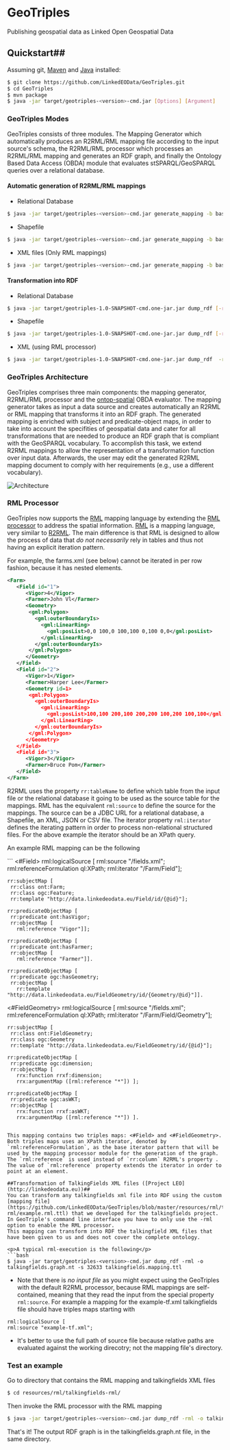 # GeoTriples
 Publishing geospatial data as Linked Open Geospatial Data 

## Quickstart##
Assuming git, [Maven](http://maven.apache.org/download.cgi) and [Java](https://www.java.com/en/download/) installed:
```bash
$ git clone https://github.com/LinkedEOData/GeoTriples.git
$ cd GeoTriples
$ mvn package
$ java -jar target/geotriples-<version>-cmd.jar [Options] [Argument]
```

### GeoTriples Modes ###
GeoTriples consists of three modules. The Mapping Generator which automatically produces an R2RML/RML mapping file according to the input source's schema, the R2RML/RML processor which processes an R2RML/RML mapping and generates an RDF graph, and finally the Ontology Based Data Access (OBDA) module that evaluates stSPARQL/GeoSPARQL queries over a relational database.

#### Automatic generation of R2RML/RML mappings ####
- Relational Database 
```bash
$ java -jar target/geotriples-<version>-cmd.jar generate_mapping -b baseURI [-u user] [-p password] [-d driver] [-o mappingFile] [-rml] jdbcURL
```
- Shapefile
```bash
$ java -jar target/geotriples-<version>-cmd.jar generate_mapping -b baseURI [-o mappingFile] [-rml] fileURL
```
- XML files (Only RML mappings)
```bash
$ java -jar target/geotriples-<version>-cmd.jar generate_mapping -b baseURI [-o RMLmappingFile] [-rp rootpath] [-r rootelement] [-onlyns namespace] [-ns namespaces] [-x XSDfile] fileURL
```

#### Transformation into RDF ####
- Relational Database
```bash
$ java -jar target/geotriples-1.0-SNAPSHOT-cmd.one-jar.jar dump_rdf [-rml] [-f format] [-b baseURI] [-o rdfoutfile]  -u user -p password -d driver -j jdbcURL inputmappingfile
```
- Shapefile
```bash
$ java -jar target/geotriples-1.0-SNAPSHOT-cmd.one-jar.jar dump_rdf [-rml] [-f format] [-b baseURI] [-o rdfoutfile] [-s epsgcode] [-sh fileURL] inputmappingfile
```
- XML (using RML processor)
```bash
$ java -jar target/geotriples-1.0-SNAPSHOT-cmd.one-jar.jar dump_rdf  -rml [-f format] [-b baseURI] [-o rdfoutfile] [-s epsgcode] inputRMLmappingfile
```

### GeoTriples Architecture ###
GeoTriples comprises three main
components: the mapping generator, R2RML/RML processor and the [ontop-spatial](https://github.com/ConstantB/ontop-spatial) OBDA evaluator. The mapping
generator takes as input a data source and creates automatically an R2RML or RML
mapping that transforms it into an RDF graph. The generated mapping is
enriched with subject and predicate-object maps, in order to take into account
the specifities of geospatial data and cater for all transformations that are
needed to produce an RDF graph that is compliant with the GeoSPARQL
vocabulary. To accomplish this task, we extend R2RML mappings to allow
the representation of a transformation function over input data. Afterwards,
the user may edit the generated R2RML mapping document to comply with
her requirements (e.g., use a different vocabulary).

![Architecture](http://drive.google.com/uc?export=view&id=0ByyHFR-5IXfpdHhWOERNNUxsNVE "The architecture of GeoTriples")

### RML Processor ###
GeoTriples now supports the [RML](http://rml.io/) mapping language by extending the [RML processor](https://github.com/mmlab/RMLProcessor) to address the spatial information.
[RML](http://rml.io/) is a mapping language, very similar to [R2RML](http://www.w3.org/TR/r2rml/). The main difference is that RML is designed to allow the process of data that *do not necessarily* rely in tables and thus not having an explicit iteration pattern.

For example, the farms.xml (see below) cannot be iterated in per row fashion, because it has nested elements.
```xml
<Farm>
   <Field id="1">
      <Vigor>4</Vigor>
      <Farmer>John Vl</Farmer>
      <Geometry>
       <gml:Polygon>
         <gml:outerBoundaryIs>
           <gml:LinearRing> 
             <gml:posList>0,0 100,0 100,100 0,100 0,0</gml:posList> 
           </gml:LinearRing>
         </gml:outerBoundaryIs>
       </gml:Polygon>
      </Geometry>
   </Field>
   <Field id="2">
      <Vigor>1</Vigor>
      <Farmer>Harper Lee</Farmer>
      <Geometry id=1>
       <gml:Polygon>
         <gml:outerBoundaryIs>
           <gml:LinearRing> 
             <gml:posList>100,100 200,100 200,200 100,200 100,100</gml:posList>
           </gml:LinearRing>
         </gml:outerBoundaryIs>
       </gml:Polygon>
      </Geometry>
   </Field>
   <Field id="3">
      <Vigor>3</Vigor>
      <Farmer>Bruce Pom</Farmer>
   </Field>
</Farm>
```

R2RML uses the property <code>rr:tableName</code> to define which table from the input file or the relational database it going to be used as the source table for the mappings. RML has the equivalent <code>rml:source</code> to define the source for the mappings. The source can be a JDBC URL for a relational database, a Shapefile, an XML, JSON or CSV file. 
The iterator property <code>rml:iterator</code> defines the iterating pattern in order to process non-relational structured files. For the above example the iterator should be an XPath query.

<p>An example RML mapping can be the following</p>
```
<#Field>
	rml:logicalSource [
	 rml:source "/fields.xml";
	 rml:referenceFormulation ql:XPath;
	 rml:iterator "/Farm/Field"];
	
	rr:subjectMap [ 
	 rr:class ont:Farm; 
	 rr:class ogc:Feature;
	 rr:template "http://data.linkedeodata.eu/Field/id/{@id}"];
	
	rr:predicateObjectMap [ 
	 rr:predicate ont:hasVigor; 
	 rr:objectMap [
	   rml:reference "Vigor"]];
	
	rr:predicateObjectMap [ 
	 rr:predicate ont:hasFarmer;
	 rr:objectMap [ 
	   rml:reference "Farmer"]].
	   
	rr:predicateObjectMap [ 
	 rr:predicate ogc:hasGeometry;
	 rr:objectMap [ 
	   rr:template "http://data.linkedeodata.eu/FieldGeometry/id/{Geometry/@id}"]].

<#FieldGeometry>
	rml:logicalSource [
	 rml:source "/fields.xml";
	 rml:referenceFormulation ql:XPath;
	 rml:iterator "/Farm/Field/Geometry"];
	
	rr:subjectMap [ 
	 rr:class ont:FieldGeometry; 
	 rr:class ogc:Geometry
	 rr:template "http://data.linkedeodata.eu/FieldGeometry/id/{@id}"];
	
	rr:predicateObjectMap [ 
	 rr:predicate ogc:dimension; 
	 rr:objectMap [
	   rrx:function rrxf:dimension;
	   rrx:argumentMap ([rml:reference "*"]) ];
	
	rr:predicateObjectMap [ 
	 rr:predicate ogc:asWKT; 
	 rr:objectMap [
	   rrx:function rrxf:asWKT;
	   rrx:argumentMap ([rml:reference "*"]) ].
```

This mapping contains two triples maps: <#Field> and <#FieldGeometry>. Both triples maps uses an XPath iterator, denoted by `rml:referenceFormulation`, as the base iterator pattern that will be used by the mapping processor module for the generation of the graph. The `rml:reference` is used instead of `rr:column` R2RML's property . The value of `rml:reference` property extends the iterator in order to point at an element.

##Transformation of TalkingFields XML files ([Project LEO](http://linkedeodata.eu))##
You can transform any talkingfields xml file into RDF using the custom [mapping file](https://github.com/LinkedEOData/GeoTriples/blob/master/resources/rml/talkingfields-rml/example.rml.ttl) that we developed for the talkingfields project. In GeoTriple's command line interface you have to only use the -rml option to enable the RML processor.
This mapping can transform into RDF the talkingfield XML files that have been given to us and does not cover the complete ontology.

<p>A typical rml-execution is the following</p>
```bash
$ java -jar target/geotriples-<version>-cmd.jar dump_rdf -rml -o talkingfields.graph.nt -s 32633 talkingfields.mapping.ttl
```

- Note that there is *no input file* as you might expect using the GeoTriples with the default R2RML processor, because RML mappings are self-contained, meaning that they read the input from the special property `rml:source`.
For example a mapping for the example-tf.xml talkingfields file should have triples maps starting with 
```
rml:logicalSource [
rml:source "example-tf.xml";
```
- It's better to use the full path of source file because relative paths are evaluated against the working direcotry; not the mapping file's directory.

### Test an example ###
Go to directory that contains the RML mapping and talkingfields XML files

```bash
$ cd resources/rml/talkingfields-rml/
```

Then invoke the RML processor with the RML mapping 

```bash
$ java -jar target/geotriples-<version>-cmd.jar dump_rdf -rml -o talkingfields.graph.nt -s 32633 tf.rml.ttl
```

That's it! The output RDF graph is in the talkingfields.graph.nt file, in the same directory.










